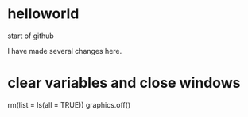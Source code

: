 # helloworld
start of github

I have made several changes here.

# clear variables and close windows
rm(list = ls(all = TRUE))
graphics.off()

